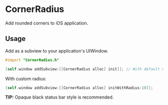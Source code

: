 # CornerRadius

Add rounded corners to iOS application.

## Usage

Add as a subview to your application's UIWindow.

```objective-c
#import "CornerRadius.h"

[self.window addSubview:[[CornerRadius alloc] init]]; // With default value of 6
```

With custom radius:

```objective-c
[self.window addSubview:[[CornerRadius alloc] initWithRadius:10]];
```

**TIP:** Opaque black status bar style is recommended.